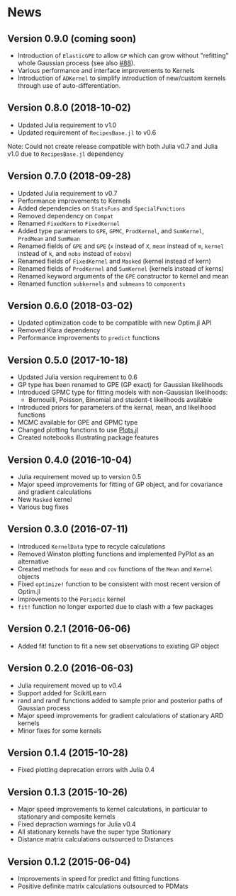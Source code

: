 # News

## Version 0.9.0 (coming soon)
* Introduction of `ElasticGPE` to allow `GP` which can grow without
  "refitting" whole Gaussian process (see also [#88](https://github.com/STOR-i/GaussianProcesses.jl/issues/88)).
* Various performance and interface improvements to Kernels
* Introduction of `ADKernel` to simplify introduction of new/custom kernels
  through use of auto-differentiation.

## Version 0.8.0 (2018-10-02)
* Updated Julia requirement to v1.0
* Updated requirement of `RecipesBase.jl` to v0.6

Note: Could not create release compatible with both Julia v0.7 and Julia v1.0 due to `RecipesBase.jl` dependency

## Version 0.7.0 (2018-09-28)
* Updated Julia requirement to v0.7
* Performance improvements to Kernels
* Added dependencies on `StatsFuns` and `SpecialFunctions`
* Removed dependency on `Compat`
* Renamed `FixedKern` to `FixedKernel`
* Added type parameters to `GPE`, `GPMC`, `ProdKernel`, and `SumKernel`, `ProdMean` and `SumMean`
* Renamed fields of `GPE` and `GPE` (`x` instead of `X`, `mean` instead of `m`, `kernel` instead of `k`, and `nobs` instead of `nobsv`)
* Renamed fields of `FixedKernel` and `Masked` (kernel instead of kern)
* Renamed fields of `ProdKernel` and `SumKernel` (kernels instead of kerns)
* Renamed keyword arguments of the `GPE` constructor to kernel and mean
* Renamed function `subkernels` and `submeans` to `components`


## Version 0.6.0 (2018-03-02)
* Updated optimization code to be compatible with new Optim.jl API
* Removed Klara dependency
* Performance improvements to `predict` functions


## Version 0.5.0 (2017-10-18)
* Updated Julia version requirement to 0.6
* GP type has been renamed to GPE (GP exact) for Gaussian likelihoods
* Introduced GPMC type for fitting models with non-Gaussian likelihoods:
  * Bernouilli, Poisson, Binomial and student-t likelihoods available
* Introduced priors for parameters of the kernal, mean, and likelihood functions
* MCMC available for GPE and GPMC type
* Changed plotting functions to use [Plots.jl](https://github.com/JuliaPlots/Plots.jl)
* Created notebooks illustrating package features


## Version 0.4.0 (2016-10-04)
* Julia requirement moved up to version 0.5
* Major speed improvements for fitting of GP object, and for covariance and gradient calculations
* New `Masked` kernel
* Various bug fixes

## Version 0.3.0 (2016-07-11)
* Introduced `KernelData` type to recycle calculations
* Removed Winston plotting functions and implemented PyPlot as an alternative
* Created methods for `mean` and `cov` functions of the `Mean` and `Kernel` objects
* Fixed `optimize!` function to be consistent with most recent version of Optim.jl 
* Improvements to the `Periodic` kernel
* `fit!` function no longer exported due to clash with a few packages

## Version 0.2.1 (2016-06-06)
* Added fit! function to fit a new set observations to existing GP object

## Version 0.2.0 (2016-06-03)
* Julia requirement moved up to v0.4
* Support added for ScikitLearn
* rand and rand! functions added to sample prior and posterior paths of Gaussian process
* Major speed improvements for gradient calculations of stationary ARD kernels
* Minor fixes for some kernels

## Version 0.1.4 (2015-10-28)
* Fixed plotting deprecation errors with Julia 0.4

## Version 0.1.3 (2015-10-26)

* Major speed improvements to kernel calculations, in particular to stationary and composite kernels
* Fixed depraction warnings for Julia v0.4
* All stationary kernels have the super type Stationary
* Distance matrix calculations outsourced to Distances

## Version 0.1.2 (2015-06-04)

* Improvements in speed for predict and fitting functions
* Positive definite matrix calculations outsourced to PDMats

